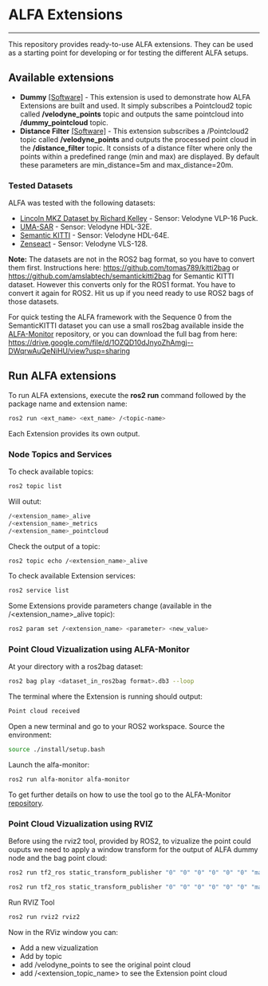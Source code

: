 # ALFA Extensions
---
 This repository provides ready-to-use ALFA extensions. They can be used as a starting point for developing or for testing the different ALFA setups.

## Available extensions

- **Dummy** [[Software]](https://github.com/alfa-project/alfa-extensions/tree/main/sw/ext_dummy) - This extension is used to demonstrate how ALFA Extensions are built and used. It simply subscribes a Pointcloud2 topic called <b>/velodyne_points</b>  topic and outputs the same pointcloud into <b>/dummy_pointcloud</b> topic.
- **Distance Filter** [[Software]](https://github.com/alfa-project/alfa-extensions/tree/main/sw/ext_distance_filter) - This extension subscribes a /Pointcloud2 topic called <b>/velodyne_points</b> and outputs the processed point cloud in the <b>/distance_filter</b> topic. It consists of a distance filter where only the points within a predefined range (min and max) are displayed. By default these parameters are min_distance=5m and max_distance=20m. 

### Tested Datasets
ALFA was tested with the following datasets:

- [Lincoln MKZ Dataset by Richard Kelley](https://richardkelley.io/data) -  Sensor: Velodyne VLP-16 Puck.
- [UMA-SAR](https://www.uma.es/robotics-and-mechatronics/cms/menu/robotica-y-mecatronica/datasets/) - Sensor: Velodyne HDL-32E.
- [Semantic KITTI](http://www.semantic-kitti.org/dataset.html#download) - Sensor: Velodyne HDL-64E.
- [Zenseact](https://www.zenseact.com/) - Sensor: Velodyne VLS-128.

**Note:** The datasets are not in the ROS2 bag format, so you have to convert them first. Instructions here: <https://github.com/tomas789/kitti2bag> or <https://github.com/amslabtech/semantickitti2bag> for Semantic KITTI dataset. However this converts only for the ROS1 format. You have to convert it again for ROS2. Hit us up if you need ready to use ROS2 bags of those datasets.

For quick testing the ALFA framework with the Sequence 0 from the SemanticKITTI dataset you can use a small ros2bag available inside the [ALFA-Monitor](https://github.com/alfa-project/alfa-monitor) repository, or you can download the full bag from here:
https://drive.google.com/file/d/1OZQD10dJnyoZhAmgj--DWqrwAuQeNiHU/view?usp=sharing

## Run ALFA extensions
To run ALFA extensions, execute the <b>ros2 run</b> command followed by the package name and extension name:

```sh
ros2 run <ext_name> <ext_name> /<topic-name>
```
Each Extension provides its own output. 

### Node Topics and Services
To check available topics:

```sh
ros2 topic list
```

Will outut:
```sh
/<extension_name>_alive
/<extension_name>_metrics
/<extension_name>_pointcloud
```

Check the output of a topic:
```sh
ros2 topic echo /<extension_name>_alive 
```

To check available Extension services:

```sh
ros2 service list
```

Some Extensions provide parameters change (available in the /<extension_name>_alive topic):
```sh
ros2 param set /<extension_name> <parameter> <new_value>
```

### Point Cloud Vizualization using ALFA-Monitor
At your directory with a ros2bag dataset:
```sh
ros2 bag play <dataset_in_ros2bag format>.db3 --loop
```

The terminal where the Extension is running should output:
```sh
Point cloud received
```

Open a new terminal and go to your ROS2 workspace. Source the environment:
```sh
source ./install/setup.bash 
```

Launch the alfa-monitor:

```sh
ros2 run alfa-monitor alfa-monitor
```

To get further details on how to use the tool go to the ALFA-Monitor [repository](https://github.com/alfa-project/alfa-monitor).

### Point Cloud Vizualization using RVIZ


Before using the rviz2 tool, provided by ROS2, to vizualize the point could ouputs we need to apply a window transform for the output of ALFA dummy node and the bag point cloud:

```sh
ros2 run tf2_ros static_transform_publisher "0" "0" "0" "0" "0" "0" "map" "<extension_topic_name>" 
```

```sh
ros2 run tf2_ros static_transform_publisher "0" "0" "0" "0" "0" "0" "map" "velodyne" 
```

Run RVIZ Tool
```sh
ros2 run rviz2 rviz2
```

Now in the RViz window you can:

- Add a new vizualization
- Add by topic
- add /velodyne_points to see the original point cloud
- add /<extension_topic_name> to see the Extension point cloud


